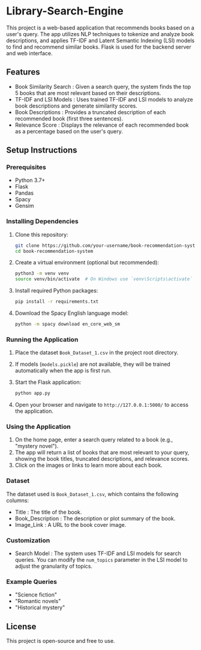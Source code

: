 # Library-Search-Engine

This project is a web-based application that recommends books based on a user's query. The app utilizes NLP techniques to tokenize and analyze book descriptions, and applies TF-IDF and Latent Semantic Indexing (LSI) models to find and recommend similar books. Flask is used for the backend server and web interface.

## Features

-  Book Similarity Search : Given a search query, the system finds the top 5 books that are most relevant based on their descriptions.
-  TF-IDF and LSI Models : Uses trained TF-IDF and LSI models to analyze book descriptions and generate similarity scores.
-  Book Descriptions : Provides a truncated description of each recommended book (first three sentences).
-  Relevance Score : Displays the relevance of each recommended book as a percentage based on the user's query.


## Setup Instructions

### Prerequisites
-  Python 3.7+ 
- Flask
- Pandas
- Spacy
- Gensim

### Installing Dependencies

1. Clone this repository:

    ```bash
    git clone https://github.com/your-username/book-recommendation-system.git
    cd book-recommendation-system
    ```

2. Create a virtual environment (optional but recommended):

    ```bash
    python3 -m venv venv
    source venv/bin/activate  # On Windows use `venv\Scripts\activate`
    ```

3. Install required Python packages:

    ```bash
    pip install -r requirements.txt
    ```

4. Download the Spacy English language model:

    ```bash
    python -m spacy download en_core_web_sm
    ```

### Running the Application

1. Place the dataset `Book_Dataset_1.csv` in the project root directory.
2. If models (`models.pickle`) are not available, they will be trained automatically when the app is first run.
3. Start the Flask application:

    ```bash
    python app.py
    ```

4. Open your browser and navigate to `http://127.0.0.1:5000/` to access the application.

### Using the Application

1. On the home page, enter a search query related to a book (e.g., "mystery novel").
2. The app will return a list of books that are most relevant to your query, showing the book titles, truncated descriptions, and relevance scores.
3. Click on the images or links to learn more about each book.

### Dataset

The dataset used is `Book_Dataset_1.csv`, which contains the following columns:
-  Title : The title of the book.
-  Book_Description : The description or plot summary of the book.
-  Image_Link : A URL to the book cover image.

### Customization

-  Search Model : The system uses TF-IDF and LSI models for search queries. You can modify the `num_topics` parameter in the LSI model to adjust the granularity of topics.

### Example Queries

-  "Science fiction" 
-  "Romantic novels" 
-  "Historical mystery" 

## License

This project is open-source and free to use.
